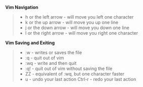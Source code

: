 **Vim Navigation**

> - h or the left arrow - will move you left one character
>- k or the up arrow - will move you up one line
>- j or the down arrow - will move you down one line
>- l or the right arrow - will move you right one character

**Vim Saving and Exiting**

>- :w - writes or saves the file
>- :q - quit out of vim
>- :wq - write and then quit
>- :q! - quit out of vim without saving the file
>- ZZ - equivalent of :wq, but one character faster
>- u - undo your last action
Ctrl-r - redo your last action